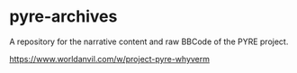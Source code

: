# pyre-archives
A repository for the narrative content and raw BBCode of the PYRE project.

https://www.worldanvil.com/w/project-pyre-whyverm
